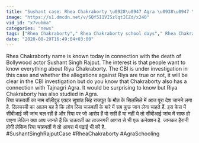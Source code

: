 ```yaml
---
title: "Sushant case: Rhea Chakraborty \u0928\u0947 Agra \u0938\u0947 \u0915\u0940 \u0925\u0940 \u0938\u094d\u0915\u0942\u0932\u093f\u0902\u0917, \u091c\u093e\u0928\u093f\u090f \u0909\u0938\u0915\u0947 \u092c\u093e\u0930\u0947 \u092e\u0947\u0902 \u0935\u0928\u0907\u0902\u0921\u093f\u092f\u093e \u0939\u093f\u0902\u0926\u0940"
image: "https://s1.dmcdn.net/v/SQf5I1VISzlqtICZd/x240"
vid_id: "x7vubma"
categories: "news"
tags: ["Rhea Chakraborty"," Rhea Chakraborty school days"," Rhea Chakraborty Agra school days"]
date: "2020-08-29T16:49:04+03:00"
---
```

Rhea Chakraborty name is known today in connection with the death of Bollywood actor Sushant Singh Rajput. The interest is that people want to know everything about Riya Chakraborty. The CBI is under investigation in this case and whether the allegations against Riya are true or not, it will be clear in the CBI investigation but do you know that Chakraborty also has a connection with Tajnagri Agra. It would be surprising to know but Riya Chakraborty has also studied in Agra.  <br>रिया चक्रवर्ती का नाम बॉलीवुड एक्टर सुशांत सिंह राजपूत के मौत के सिलसिले में आज पूरा देश जानने लगा है. दिलचस्पी का आलम यह है कि लोग रिया चक्रवर्ती के बारे में सब कुछ जान लेना चाहते हैं. इस केस में सीबीआई की जांच चल रही है और रिया पर जो आरोप हैं वो सही हैं या नहीं ये तो सीबीआई जांच में साफ हो पाएगा लेकिन क्या आप जानते हैं कि चक्रवर्ती का ताजनगरी आगरा से भी एक कनेक्शन है. जानकर हैरानी होगी लेकिन रिया चक्रवर्ती ने तो आगरा में पढ़ाई भी की है.  <br>#SushantSinghRajputCase #RheaChakraborty #AgraSchooling
